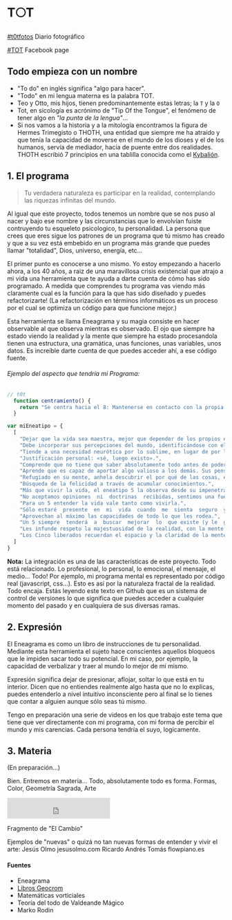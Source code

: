 # T:full_moon:T

[#t0tfotos](http://www.tumblr.com/t0tfotos) Diario fotográfico

[#TOT](https://www.facebook.com/T0T-156415467869146/) Facebook page

## Todo empieza con un nombre
- "To do" en inglés significa "algo para hacer".
- "Todo" en mi lengua materna es la palabra TOT.
- Teo y Otto, mis hijos, tienen predominantemente estas letras; la `T` y la `O`
- Tot, en sicología es acrónimo de "Tip Of the Tongue", el fenómeno de tener algo en *"la punta de la lengua"*...
- Si nos vamos a la historia y a la mitología encontramos la figura de Hermes Trimegisto o THOTH, una entidad que siempre me ha atraído y que tenía la capacidad de moverse en el mundo de los dioses y el de los humanos, servía de mediador, hacía de puente entre dos realidades. THOTH escribió 7 principios en una tablilla conocida como el [Kybalión](http://www.caminosalser.com/i674-el-kybalion-los-7-secretos/).

## 1. El programa

  > Tu verdadera  naturaleza es participar en la  realidad, contemplando las riquezas  infinitas del mundo.

Al igual que este proyecto, todos tenemos un nombre que se nos puso al nacer y bajo ese nombre y las circunstancias que lo envolvían fuiste contruyendo tu esqueleto psicologico, tu personalidad. La persona que crees que eres sigue los patrones de un programa que tú mismo has creado y que a su vez está embebido en un programa más grande que puedes llamar "totalidad", Dios, universo, energía, etc...

El primer punto es conocerse a uno mismo. Yo estoy empezando a hacerlo ahora, a los 40 años, a raiz de una maravillosa crisis existencial que atrajo a mi vida una herramienta que te ayuda a darte cuenta de cómo has sido programado. A medida que comprendes tu programa vas viendo más claramente cual es la función para la que has sido diseñado y puedes refactorizarte! (La refactorización en términos informáticos es un proceso por el cual se optimiza un código para que funcione mejor.)

Esta herramienta se llama Eneagrama y su magia consiste en hacer observable al que observa mientras es observado. El ojo que siempre ha estado viendo la realidad y la mente que siempre ha estado procesandola tienen una estructura, una gramática, unas funciones, unas variables, unos datos. Es increíble darte cuenta de que puedes acceder ahí, a ese código fuente.

###### Ejemplo del aspecto que tendría mi Programa:

```javascript
// t0t
  function centramiento() {
    return "Se centra hacia el 8: Mantenerse en contacto con la propia corporeidad y encauzar las energías hacia la acción."
  }

var miEneatipo = {
  [
    "Dejar que la vida sea maestra, mejor que depender de los propios esquemas mentales de referencia.",
    "Debe incorporar sus percepciones del mundo, identificándose con ellas en vez de observarlas tan sólo. No identificarse sólo con sus pensamientos, sino también con los objetos de los mismos.",
    "Tiende a una necesidad neurótica por lo sublime, en lugar de por lo que hay, y una pasión por el conocimiento hermético.",
    "Justificación personal: «sé, luego existo».",
    "Comprende que no tiene que saber absolutamente todo antes de poder actuar: se aprende más actuando, siendo capaz de resolver problemas en la medida que surjan.",
    "Aprende que es capaz de aportar algo valioso a los demás. Sus pensamientos adquieren expresión a través de la acción y el liderazgo. Muestra a los demás cómo hacer lo que sólo él sabe hacer. El valor práctico de sus ideas es incalculable.",
    "Refugiado en su mente, anhela descubrir el por qué de las cosas, entendiendo cómo funciona el mundo en general y cualquier cosa en particular. Siempre está investigando, haciendo preguntas y ahondando en diversos temas.",
    "Búsqueda de la felicidad a través de acumular conocimientos.",
    "Más que vivir la vida, el eneatipo 5 la observa desde su impenetrable refugio, protegiendo exageradamente la pureza de su mundo interno.",
    "No aceptamos opiniones  ni  doctrinas  recibidas, sentimos una fuerte necesidad de examinar por nosotros mismos la verdad de todas las suposiciones.",
    "Para un 5 entender la vida vale tanto como vivirla.",
    "Sólo estaré  presente  en  mi  vida  cuando  me  sienta  seguro  y  capaz  de enfrentar al mundo. Cuando  comprenda  y  domine  totalmente todo  lo  que  necesite  saber  en  la  vida;  entonces estaré presente.",
    "Aprovechan al máximo las capacidades de todo lo que les rodea.",
    "Un 5 siempre  tenderá  a  buscar  mejorar  lo  que existe (y le  gusta) para que se mantenga.",
    "Les infunde respeto la majestuosidad de la realidad, con la mente clara y confiando en el Universo. Einstein dijo una vez: «La única pregunta que vale la pena hacer es: "¿Es amigo el Universo"?». Los Cinco liberados tienen una respuesta a esa pregunta. Están embelesados por lo que ven, no asustados de muerte, y se convierten en verdaderos visionarios, capaces de producir cambios revolucionarios en su campo de actividad.",
    "Los Cinco liberados recuerdan el espacio y la claridad de la mente divina, lo que los budistas llaman Sunyata o «el vacío brillante», la silenciosa e ininterrumpida vastedad de la que surge todo, incluidos el conocimiento y la creatividad. Anhelan volver a experimentar el vacío porque en otro tiempo fue su hogar, como fue (según la perspectiva budista) el origen de todos y de todo lo que existe en el mundo. Pero es preciso entender bien ese anhelo por volver al vacío, porque no es el vacío del olvido, sino el «vacío» de un vaso de agua pura o el de un cielo azul perfecto: todo lo demás es posible gracias a su vacío."
  ]
}
```
**Nota:** La integración es una de las características de este proyecto. Todo está relacionado. Lo profesional, lo personal, lo emocional, el mensaje, el medio... Todo! Por ejemplo, mi programa mental es representado por código real (javascript, css...). Esto es así por la naturaleza fractal de la realidad. Todo encaja. Estás leyendo este texto en Github que es un sistema de control de versiones lo que significa que puedes acceder a cualquier momento del pasado y en cualquiera de sus diversas ramas.

## 2. Expresión
El Eneagrama es como un libro de instrucciones de tu personalidad. Mediante esta herramienta el sujeto hace conscientes aquellos bloqueos que le impiden sacar todo su potencial. En mi caso, por ejemplo, la capacidad de verbalizar y traer al mundo lo mejor de mí mismo.

Expresión significa dejar de presionar, aflojar, soltar lo que está en tu interior. Dicen que no entiendes realmente algo hasta que no lo explicas, puedes entenderlo a nivel intuitivo inconsciente pero al final se lo tienes que contar a alguien aunque sólo seas tú mismo.

Tengo en preparación una serie de videos en los que trabajo este tema que tiene que ver directamente con mi programa, con mi forma de percibir el mundo y mis carencias. Cada persona tendría el suyo, logicamente.

## 3. Materia
(En preparación...)

Bien. Entremos en materia... Todo, absolutamente todo es forma.
Formas, Color, Geometría Sagrada, Arte

<iframe width="238" height="48" frameborder="0" allowfullscreen="" scrolling="no" src="http://www.ivoox.com/player_ek_1435142_2_1.html?data=kpmgl5aYdo6ZmKiakpaJd6KnlZKSmaiRdY6ZmKiakpKJe6ShkZKSmaiRitPVyNLS0NnTb8XZjKrZjajFscPd0JKSmaiRuJHojoqkpZKU&"></iframe>

Fragmento de "El Cambio"

Ejemplos de "nuevas" o quizá no tan nuevas formas de entender y vivir el arte:
Jesús Olmo jesusolmo.com
Ricardo Andrés Tomás flowpiano.es

#### Fuentes
- Eneagrama
- [Libros Geocrom](http://martapovo.es/sus-libros/)
- Matemáticas vorticiales
- Teoría del todo de Valdeande Mágico
- Marko Rodin
